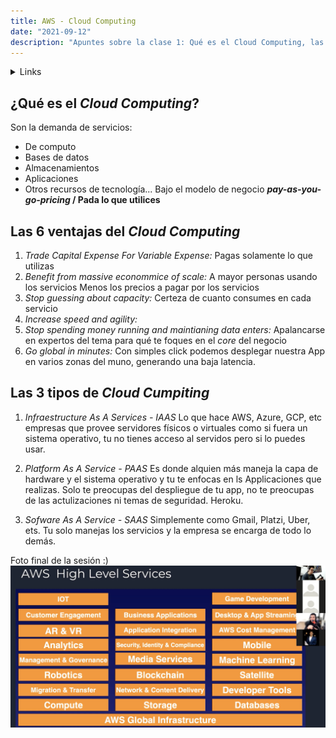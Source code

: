 ```yaml
---
title: AWS - Cloud Computing
date: "2021-09-12" 
description: "Apuntes sobre la clase 1: Qué es el Cloud Computing, las 6 ventajas del Cloud Computing & los 3 tipos de Cloud Computing"
---
```

<!-- date: año-mes-día -->

<details>
<summary> Links</summary>
<ul>
  <li>
    <a href="https://aws.amazon.com/certification/?trk=ps_a134p000006gXRtAAM&trkCampaign=GLBL-FY21-TrainCert-Certification_PaidSearch&sc_channel=PS&sc_campaign=FY21-TrainCert-Certification_PaidSearch&sc_publisher=Google&sc_category=Training%20and%20Certification&sc_country=LATAM&sc_geo=LATAM&sc_outcome=acq&sc_detail=aws%20certification%20cost&sc_content=General_exact&sc_matchtype=e&sc_segment=544685383802&sc_medium=TC-P|PS-GO|Brand|Desktop|AW|Training%20and%20Certification|Certification|LATAM|EN|Text|xx|B2I&s_kwcid=AL!4422!3!544685383802!e!!g!!aws%20certification%20cost&ef_id=CjwKCAjwyvaJBhBpEiwA8d38vD1UGKfx6ry9lnf27J4EE2P8ADV1_JlMizYGOY0-Y0LHsn8y9yJGwBoCYaUQAvD_BwE:G:s&s_kwcid=AL!4422!3!544685383802!e!!g!!aws%20certification%20cost" target="_blank">AWS Certtification cost</a>
  </li>
  <li>
    <a href="https://docs.aws.amazon.com/cli/latest/userguide/install-cliv2.html" target="_blank">Inatalacion de AWS Cli</a>
  </li>
</ul>
</details>

## ¿Qué es el _Cloud Computing_?

Son la demanda de servicios:
- De computo
- Bases de datos
- Almacenamientos
- Aplicaciones
- Otros recursos de tecnología...
Bajo el modelo de negocio **_pay-as-you-go-pricing_ / Pada lo que utilices**


## Las 6 ventajas del _Cloud Computing_

1. _Trade Capital Expense For Variable Expense:_ Pagas solamente lo que utilizas
2. _Benefit from massive econommice of scale:_ A mayor personas usando los servicios Menos los precios a pagar por los servicios
3. _Stop guessing about capacity:_ Certeza de cuanto consumes en cada servicio
4. _Increase speed and agility:_ 
5. _Stop spending money running and maintianing data enters:_ Apalancarse en expertos del tema para qué te foques en el _core_ del negocio
6. _Go global in minutes:_ Con simples click podemos desplegar nuestra App en varios zonas del muno, generando una baja latencia.

## Las 3 tipos de _Cloud Cumpiting_

1. _Infraestructure As A Services - IAAS_
Lo que hace AWS, Azure, GCP, etc empresas que provee servidores físicos o virtuales como si fuera un sistema operativo, tu no tienes acceso al servidos pero si lo puedes usar.

2. _Platform As A Service - PAAS_
Es donde alquien más maneja la capa de hardware y el sistema operativo y tu te enfocas en ls Applicaciones que realizas. Solo te preocupas del despliegue de tu app, no te preocupas de las actulizaciones ni temas de seguridad. Heroku.

3. _Sofware As A Service - SAAS_
Simplemente como Gmail, Platzi, Uber, ets. Tu solo manejas los servicios y la empresa se encarga de todo lo demás.

Foto final de la sesión :)
<img src="./1.png">


